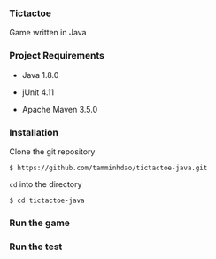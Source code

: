 ### Tictactoe


Game written in Java

### Project Requirements


* Java 1.8.0

* jUnit 4.11

* Apache Maven 3.5.0


### Installation


Clone the git repository
```
$ https://github.com/tamminhdao/tictactoe-java.git
```

`cd` into the directory
```
$ cd tictactoe-java
```

### Run the game


### Run the test
